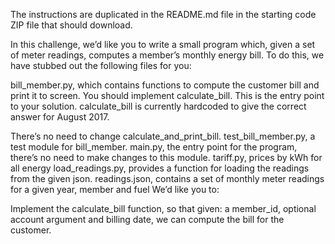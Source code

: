 The instructions are duplicated in the README.md file in the starting code ZIP file that should download.

In this challenge, we’d like you to write a small program which, given a set of meter readings, 
computes a member’s monthly energy bill. To do this, we have stubbed out the following files for you:

bill_member.py, which contains functions to compute the customer bill and print it to screen.
    You should implement calculate_bill. This is the entry point to your solution.
    calculate_bill is currently hardcoded to give the correct answer for August 2017.

There’s no need to change calculate_and_print_bill.
test_bill_member.py, a test module for bill_member.
main.py, the entry point for the program, there’s no need to make changes to this module.
tariff.py, prices by kWh for all energy
load_readings.py, provides a function for loading the readings from the given json.
readings.json, contains a set of monthly meter readings for a given year, member and fuel
We’d like you to:

Implement the calculate_bill function, so that given:
 a member_id, 
 optional account argument 
 and billing date, 
we can compute the bill for the customer.
